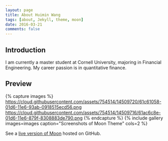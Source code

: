 ```yaml
---
layout: page
title: About Huimin Wang
tags: [about, Jekyll, theme, moon]
date: 2016-03-21
comments: false
---
```


## Introduction
I am currently a master student at Cornell University, majoring in Financial Engineering. My career passion is in quantitative finance. 

## Preview
{% capture images %}
    https://cloud.githubusercontent.com/assets/754514/14509720/61c61058-01d6-11e6-93ab-0918515ecd56.png
    https://cloud.githubusercontent.com/assets/754514/14509716/61ac6c8e-01d6-11e6-879f-8308883de790.png
{% endcapture %}
{% include gallery images=images caption="Screenshots of Moon Theme" cols=2 %}

See a [live version of Moon](http://taylantatli.github.io/Moon) hosted on GitHub.

